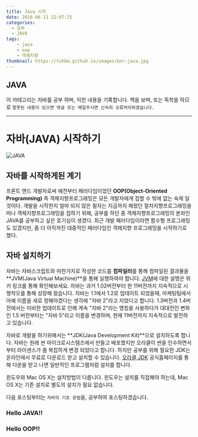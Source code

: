 ```yaml
---
title: Java 시작
date: 2018-06-11 22:07:25
categories:
  - 공부
  - JAVA
tags:
    - java
    - oop
    - 객체지향
thumbnail: https://tuhbm.github.io/images/bnr-java.jpg
---
```

## JAVA
이 카테고리는 자바를 공부 하며, 익힌 내용을 기록합니다.
책을 보며, 또는 독학을 하므로 `잘못된 내용이 있으면 댓글 또는 메일주시면 신속히 오류처리하겠습니다.`
*****

# 자바(JAVA) 시작하기
![JAVA](https://tuhbm.github.io/images/java/img_java.jpg)

## 자바를 시작하게된 계기
프론트 엔드 개발자로써 예전부터 패러다임이었던 **OOP(Object-Oriented Programming)** 즉 객체지향프로그래밍은 모든 개발자에게 접할 수 밖에 없는 숙제 일것이다.
개발을 시작한지 얼마 되지 않은 필자는 지금까지 해왔던 절차지향프로그래밍을 떠나 객체지향프로그래밍을 접하기 위해, 공부를 하던 중 객체지향프로그래밍의 본좌인 JAVA를 공부하고 싶은 호기심이 생겼다.
최근 개발 패러다임이라면 함수형 프로그래밍도 있겠지만, 좀 더 아직까진 대중적인 패러다임인 객체지향 프로그래밍을 시작하기로 했다.
<!-- more -->

## 자바 설치하기
자바는 자바스크립트와 마찬가지로 작성한 코드를 **컴파일러**를 통해 컴파일된 결과물을 **JVM(Java Virtual Machine)**을 통해 실행하여야 합니다.
[JVM](https://ko.wikipedia.org/wiki/%EC%9E%90%EB%B0%94_%EA%B0%80%EC%83%81_%EB%A8%B8%EC%8B%A0)에 대한 설명은 위키 링크를 통해 확인해보세요.
자바는 과거 1.02버전부터 현 11버전까지 지속적으로 시행착오를 통해 성장해 왔습니다.
자바는 1.1에서 1.2로 업데이트 되었을때, 마케팅팀에서 아예 이름을 새로 정해야겠다는 생각에 "자바 2"라고 지었다고 합니다.
1.3버전과 1.4버전에서는 미비한 업데이트로 인해 계속 "자바 2"라는 명칭을 사용하다가
대대전인 변화인 1.5 버전부터는 "자바 5"라고 이름을 변경하며, 현재 11버전까지 지속적으로 발전하고 있습니다.

자바로 개발을 하기위해서는 **JDK(Java Development Kit)**으로 설치하도록 합니다.
자바는 원래 썬 마이크로시스템즈에서 만들고 배포했지만 오라클이 썬을 인수하면서부터 라이센스가 좀 복잡하게 변경 되었다고 합니다.
하지만 공부를 위해 필요한 JDK는 온라인에서 무료로 다운로드 받고 설치할 수 있습니다.
[오라클 JDK](http://www.oracle.com/technetwork/java/javase/downloads/index.html?ssSourceSiteId=otnjp/)
공식홈페이지를 통해 다운을 받고 나면 일반적인 프로그램처럼 설치를 합니다.

윈도우와 Mac OS X는 설치방법이 다릅니다.
윈도우는 설치를 직접해야 하는데, Mac OS X는 기존 설치로 별도의 설치가 필요 없습니다.


다음 포스팅부터는 `자바의 기초 문법`을, 공부하여 포스팅하겠습니다.

### **Hello JAVA!!**
### **Hello OOP!!**